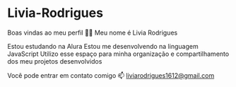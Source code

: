 # Livia-Rodrigues
Boas vindas ao meu perfil 💙💙
Meu nome é Livia Rodrigues

Estou estudando na Alura
Estou me desenvolvendo na linguagem JavaScript
Utilizo esse espaço para minha organização e compartilhamento dos meu projetos desenvolvidos

Você pode entrar em contato comigo 📫
liviarodrigues1612@gmail.com
